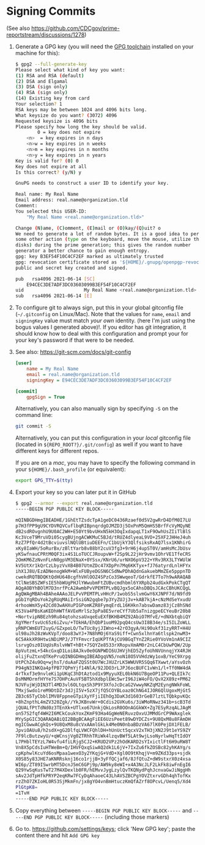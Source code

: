 # Signing Commits

(See also https://github.com/CDCgov/prime-reportstream/discussions/1278)

1. Generate a GPG key (you will need the [GPG toolchain](https://gpgtools.org/) installed on your machine for this):

    ```bash
    $ gpg2 --full-generate-key
    Please select what kind of key you want:
    (1) RSA and RSA (default)
    (2) DSA and Elgamal
    (3) DSA (sign only)
    (4) RSA (sign only)
    (14) Existing key from card
    Your selection? 1
    RSA keys may be between 1024 and 4096 bits long.
    What keysize do you want? (3072) 4096
    Requested keysize is 4096 bits
    Please specify how long the key should be valid.
            0 = key does not expire
        <n>  = key expires in n days
        <n>w = key expires in n weeks
        <n>m = key expires in n months
        <n>y = key expires in n years
    Key is valid for? (0) 0
    Key does not expire at all
    Is this correct? (y/N) y

    GnuPG needs to construct a user ID to identify your key.

    Real name: My Real Name
    Email address: real.name@organization.tld
    Comment:
    You selected this USER-ID:
        "My Real Name <real.name@organization.tld>"

    Change (N)ame, (C)omment, (E)mail or (O)kay/(Q)uit? o
    We need to generate a lot of random bytes. It is a good idea to perform
    some other action (type on the keyboard, move the mouse, utilize the
    disks) during the prime generation; this gives the random number
    generator a better chance to gain enough entropy.
    gpg: key B3EF54F10C4CF2EF marked as ultimately trusted
    gpg: revocation certificate stored as '${HOME}/.gnupg/openpgp-revocs.d/E94CEC3DE7ADF3DC03603099B3EF54F10C4CF2EF.rev'
    public and secret key created and signed.

    pub   rsa4096 2021-06-14 [SC]
        E94CEC3DE7ADF3DC03603099B3EF54F10C4CF2EF
    uid                      My Real Name <real.name@organization.tld>
    sub   rsa4096 2021-06-14 [E]
    ```

1. To configure git to always sign, put this in your global gitconfig file (`~/.gitconfig` on Linux/Mac). Note that the values for `name`, `email` and `signingKey` value must match _your own_ identity. (here I'm just using the bogus values I generated above)!. If you editor has git integration, it should know how to deal with this configuration and prompt your for your key's password if that were to be needed.

1. See also: https://git-scm.com/docs/git-config

    ```ini
    [user]
        name = My Real Name
        email = real.name@organization.tld
        signingKey = E94CEC3DE7ADF3DC03603099B3EF54F10C4CF2EF

    [commit]
        gpgSign = True
    ```

    Alternatively, you can also manually sign by specifying `-S` on the command line:

    ```bash
    git commit -S
    ```

    Alternatively, you can put this configuration in your _local_ gitconfig file (located in `${REPO_ROOT?}/.git/config`) as well if you want to have different keys for different repos.

    If you are on a _mac_, you may have to specify the following command in your `${HOME}/.bash_profile` (or equivalent):

    ```bash
    export GPG_TTY=$(tty)
    ```

1. Export your key so you can later put it in GitHub

    ```bash
    $ gpg2 --armor --export real.name@organization.tld
    -----BEGIN PGP PUBLIC KEY BLOCK-----

    mQINBGDHmgIBEADHE/1GhEtTZsdcTpA1geDC0436Rzaef0d5V2gwRrD4DfM0I7LU
    p7H3fPP9gU9CYDVRQVCuflbqRIBpnqrdgOJMZD3j5OxPnM5QmHS5BrfFcVyMQyNE
    dB2sdROvgnhU9U0AC2WH+E50Yt9bvUHxN5kH3OqIxdapqLT1xF9OwhUsZIiTlBlS
    Kc3VceT9MruVDi05cygBUjngACWKMuC5BJd/tRUZ4dlyeaL9VO+25XF2JHHeJ4uh
    RzZ7PfQr4d2tBcviuvslNQlUBtiuDEEFn/C1bUjkY3QlfsiksRxAQ7lsx1KNhirG
    xKy8IaWH/5oRurBx/zBltYarb8v88bY2cuV3fg3+9rH6j4upST0V/amHsMcJbUsv
    yKSwfnauCPRtM0QF3ix4S1LoTUCCJRoupvW+f2Sp9L22jHr9vmv1OhrVE1TfeCRS
    2OmKM6ZzNvnFLnN0gpVM3ENaX+0YSsx/KNrU6/urNXO6pV322+YRv3RX3LTYWUlW
    kV5UtXr1kQrCzLbyzVvXB4B07UtmZDc47XDpPn7Mq6KKTyx+fJ76atyrdLnlHFYx
    ihX1J8U/EzADNenogWkM+WlxFUByeDGSN6CSdNwPDhAQdnGakuebMmZEe5pppnTD
    cwekdRQTBDQKtQdHU648cgfhVHlOOZ4SPzCo3SWwqeoT/GdrkfE7To7h9wARAQAB
    tClNeSBSZWFsIE5hbWUgPHJlYWwubmFtZUBvcmdhbml6YXRpb24udGxkPokCTgQT
    AQgAOBYhBOlM7D3nrfPcA2AwmbPvVPEMTPLvBQJgx5oCAhsDBQsJCAcCBhUKCQgL
    AgQWAgMBAh4BAheAAAoJELPvVPEMTPLvHHcP/1wobS5slvmGwY6XJNPF7d/N9fd9
    pGb1YqRDuYok2gRUqMAiIrSsiGN2gqbe7p3YyZUJj3v+kAB7kjA+cNzMdSeYxudU
    4rhooWmX5y42Cd03wAHXuPIGPomKZR8FymqErdL16KHkn7abswDamz83jCz8hSNd
    KS3Va4PBsKaKEDhHWTfAVEeMrlSz3pPa8E5vreCYf7Ub5aTnizgpeECYeuBr20b8
    +NortvipNBEzh9Ru84qtohzsaUxqeEuEXfBKHB4MZ92AbiO7MfvE/+dNXbtqbiQY
    XgYMerfsvUc65z6iZvu/+TOkHA/EhQbP1uoM92pqQ4csUw3I8B34e/sI5ILZoWLL
    yRNPCWmEUT2uyG/GZxpoLO/TwTUc8yjJIWno+42rO3gyA/Hi90ukf31zyRRT+H4U
    ul98uJh28zWvKVpT/doo83wYJ+7N8hMOj6YaS9iff+Cwn5xlhnYa6tlspk2nwM3+
    6C5AkkXR9HtwiNDiMPJ/JTYFmvcrIqUKPTfAjCU9BGqTYnZ2Rie0YVoVm1nA9CIZ
    lsrvgOsz0IUqUsRslvHWT+hBt+7SQYZe8533rXRopvXmAM0r2nLC4CbUwPQW/2Up
    8pVutzmL+54kcGxqD1Loi8AJkv0e0GNPWDI6UJHVjhED5ZyfoUhNVUnnqjYX4RJH
    olijFuZtxnQTKePruQINBGDHmgIBEADgqVN5/noN18O5VVHdzWy1oxB/YeC9Xrpg
    UtPChZ4u9Oq+wjhsT/duAaFZQSSt0U7WcJXUZrLK5WWUVR5SQq6TXwwt/aYsvOzh
    P94gN3INKQa4pfPB77QPmYjf14NlA/92JDO3rLJPJ6ocBUFC1vWn1/l+Tf0NW4dA
    4rTkxf3e9nvleKi1pUKqC3hDtAztod1x9MyyuXEL0bkN6U7BgeOP11Pu+QLEIk7c
    DsMNMOrmfHYYe7S7OHPcAuVF5BT5hXdbplEWc5wrI96JiW4oFO/QvX2X89z+PM62
    NJVFujWjDIN3Tl4MD3vl6OLtqxSh3P9Y3XfoJcDcaG2VwwyNKZqM2EyngNWkFoWL
    TMxjSwdo1reM9DtDZr3dJjI5V+5zX7jfQ5COYBLoaz0ChNG4IJOR6QlUgoxMjGt5
    ZB3c65TyCbblIMV8FppneGTpiXyYFjiIEhOg3DaK3d1603rGeB7lztLTQbkpvKQc
    +8hZnpthL4mZV320Zgk//YkJKBnvWr+0Cdis2GVKu6s/3iWMoRNwz341b+scB3Td
    jQUALfPtTdNd0z3TEnXk+UTlxo67UnkjQkLosR0OOnAGGkWX+Zg7ESyRzqALJAgM
    on57S2fqf4WH2I6MCkCoukYoxZKmF93Ha4GgWeNERuvzOxvUJMMdGrCP9WAxglek
    MYySpGIC3QARAQABiQI2BBgBCAAgFiEE6UzsPeet89wDYDCZs+9U8QxM8u8FAmDH
    mgICGwwACgkQs+9U8QxM8u8cVxAAmlGkLk4Me0N0nbaBDzVA67lK0PejDX1FELB/
    JpviOAUu8/h2sdX+gG2DlfqLVWCFQhlDH+hUnUct5qcxV2xTH3jXN2J9t1eYS9ZY
    7F9lcButzwyU/+qWCnsjVg0ZTRhhTRiWk4lzqvBWf5LAt9wjLsoNyrlwHqTtIdOY
    L7PHblTEYzL7W4vfu4fiLRjg5CJ2+KRUD2VPz2hOdKARD2sYIxictlFt6H9uRW8T
    Vn8X5pCdsIuHTWeBm+Q/IHVFQxqSiwAQ2dk1L6jV+7IxZu6fkZOSBc82yhKAYg/s
    cpKphwlKcuYd6osMpaa1wexO3y2YKqjG+VdD+Xgl0O9tKhqjV+m9ZKd33ps+sjdk
    X0S85y83JHE7aKNRRsknj16co1rjjB+3yFfQCjaf6/8JfQtuZ+dW9stxrX0z4xsa
    WI6p/ZT89ISwrbMT5DcnJ5mC6GPj9p/AW9ky8eWI+x4A3NcJLF2LkFk8iwFnEgI6
    Q29YwSqKusTwT27M4XDexlb0FR/hEMvvJygLzylQvTKQNydPqhJcnvaGwJiNggHh
    sAv2JdTpHfkPRYP2eqKRw7FCyDqAhaoeC43LhAVSZBCPgYOVZtxrvGDh4qhTofKx
    rzZhO7ZKIoHL0R53SjMkmFn/jx8gYO4vnBmHtuczKmQfAZrf8OPcvL/Uenq5/Xd4
    PlGtpK8=
    =1TvH
    -----END PGP PUBLIC KEY BLOCK-----
    ```

1. Copy everything between `-----BEGIN PGP PUBLIC KEY BLOCK-----` and `-----END PGP PUBLIC KEY BLOCK-----` (including those markers)
1. Go to.  https://github.com/settings/keys; click 'New GPG key'; paste the content there and hit `Add GPG key`